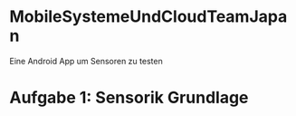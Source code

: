 # MobileSystemeUndCloudTeamJapan
Eine Android App um Sensoren zu testen

<h1>Aufgabe 1: Sensorik Grundlage</h1>

